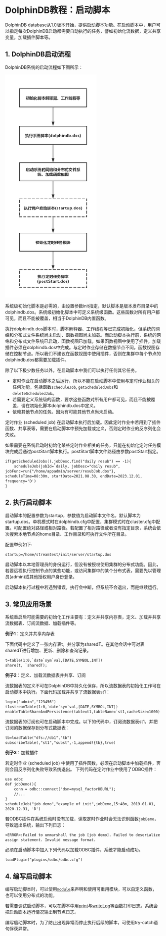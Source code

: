 # DolphinDB教程：启动脚本 

DolphinDB database从1.0版本开始，提供启动脚本功能。在启动脚本中，用户可以指定每次DolphinDB启动都需要自动执行的任务，譬如初始化流数据，定义共享变量，加载插件脚本等。


## 1. DolphinDB启动流程

DolphinDB系统的启动流程如下图所示：

![image](./images/startup.png?raw=true)

系统级初始化脚本是必需的，由设置参数init指定，默认脚本是版本发布目录中的dolphindb.dos。系统级初始化脚本中可定义系统级函数。这些函数对所有用户都可见，而且不能被覆盖，相当于DolphinDB内置函数。

执行dolphindb.dos脚本时，脚本解释器、工作线程等已完成初始化，但系统的网络和分布式文件系统尚未启动、函数视图尚未加载。而启动脚本执行前，系统的网络和分布式文件系统已启动，函数视图已加载。如果函数视图中使用了插件，加载插件必须在dolphindb.dos中完成。与定时作业存储在数据节点不同，函数视图存储在控制节点。所以我们不建议在函数视图中使用插件，否则在集群中每个节点的dolphindb.dos都需要加载插件。

除了以下极少数任务以外，在启动脚本中我们可以执行任何其它任务。
* 定时作业在启动脚本之后运行，所以不能在启动脚本中使用与定时作业相关的任何功能，包括函数`scheduleJob`, `getScheduledJobs`和`deleteScheduledJob`。
* 若需要定义系统级的函数，要求这些函数对所有用户都可见，而且不能被覆盖，请在初始化脚本dolphindb.dos中定义。
* 依赖其他节点的任务。因为有可能其他节点尚未启动。

定时作业 (scheduled job) 在启动脚本执行后加载。因此定时作业中若用到了插件函数、共享表等，需要在启动脚本中预先加载或定义，否则定时作业的反序列化会失败。

如果需要在系统启动时初始化某些定时作业相关的任务，只能在初始化定时任务模块完成后通过postStart脚本执行。postStart脚本文件路径由参数postStart指定。
```
if(getScheduledJobs().jobDesc.find("daily resub") == -1){
	scheduleJob(jobId=`daily, jobDesc="daily resub", jobFunc=run{"/home/appadmin/server/resubJob.dos"}, scheduleTime=08:30m, startDate=2021.08.30, endDate=2023.12.01, frequency='D')	
}
```

## 2. 执行启动脚本

启动脚本的配置参数为startup，参数值为启动脚本文件名，默认脚本为startup.dos。单机模式时在dolphindb.cfg中配置，集群模式时在cluster.cfg中配置。可配置绝对路径或相对路径。若配置了相对路径或者没有指定目录，系统会依次搜索本地节点的home目录、工作目录和可执行文件所在目录。

配置举例如下:
```
startup=/home/streamtest/init/server/startup.dos
```

启动脚本以本地管理员的身份运行，但没有被授权使用集群的分布式功能。因此，若要远程执行控制节点的某些功能，或访问集群中的某个分布式表，需要先以管理员(admin)或其他授权用户身份登录。

启动脚本执行过程中若遇到错误，执行会中断，但系统不会退出，而是继续运行。

## 3. 常见应用场景

系统重启后可能需要的初始化工作主要有：定义并共享内存表，定义、加载并共享流数据表、订阅流数据、加载插件等。

**例子1**：定义并共享内存表

下面代码中定义了一张内存表t，并分享为sharedT。在其他会话中可对表sharedT进行增加、更新、删除和查询记录。
```
t=table(1:0,`date`sym`val,[DATE,SYMBOL,INT])
share(t, `sharedT); 
```

**例子2**：定义、加载流数据表并共享、订阅

流数据表的定义不可在DolphinDB中持久化保存，所以流数据表的初始化工作可在启动脚本中执行。下面代码加载并共享了流数据表st1：
```
login("admin","123456")
t1=streamTable(1:0,`date`sym`val,[DATE,SYMBOL,INT])
enableTableShareAndPersistence(table=t1,tableName=`st1,cacheSize=1000)
```
流数据表的订阅也可在启动脚本中完成。以下的代码中，订阅流数据表st1，并把订阅的数据保存到分布式数据表：
```
tb=loadTable("dfs://db1","tb")
subscribeTable(,"st1","subst",-1,append!{tb},true)
```

**例子3**：加载插件

若定时作业 (scheduled job) 中使用了插件函数，必须在启动脚本中加载插件，否则会因反序列化失败导致系统退出。
下列代码在定时作业中使用了ODBC插件：
```
use odbc
def jobDemo(){
	conn = odbc::connect("dsn=mysql_factorDBURL");
	//...
}
scheduleJob("job demo","example of init",jobDemo,15:48m, 2019.01.01, 2020.12.31, 'D')
```
若ODBC插件在系统启动时没有加载，读取定时作业时会无法识别函数`jobDemo`，导致退出系统，输出下列日志：
```
<ERROR>:Failed to unmarshall the job [job demo]. Failed to deserialize assign statement. Invalid message format.
```
必须在启动脚本中加入下列代码以加载ODBC插件，系统才能启动成功。
```
loadPlugin("plugins/odbc/odbc.cfg")
```
## 4. 编写启动脚本

编写启动脚本时，可以使用[`module`](./module_tutorial.md)来声明和使用可重用模块，可以自定义函数，也可以使用分布式的功能。

若需要调试启动脚本，可以在脚本中用[print](https://www.dolphindb.cn/cn/help/FunctionsandCommands/CommandsReferences/p/print.html)与[writeLog](https://www.dolphindb.cn/cn/help/FunctionsandCommands/CommandsReferences/w/writeLog.html)等函数打印日志。系统会把启动脚本运行情况输出到节点日志。

编写启动脚本时，为了防止出现异常而停止执行后续的脚本，可使用try-catch语句俘获异常。
